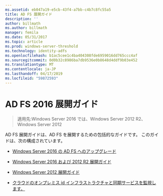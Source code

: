 ```yaml
---
ms.assetid: eb047a19-e5cb-43f4-a7bb-c4b7c8fc55a5
title: AD FS 展開ガイド
description: ''
author: billmath
ms.author: billmath
manager: femila
ms.date: 05/31/2017
ms.topic: article
ms.prod: windows-server-threshold
ms.technology: identity-adfs
ms.openlocfilehash: b1ac5cee1c4ba404308fde6959016dd765ccc4af
ms.sourcegitcommit: 0d0b32c8986ba7db9536e0b8648d4ddf9b03e452
ms.translationtype: MT
ms.contentlocale: ja-JP
ms.lasthandoff: 04/17/2019
ms.locfileid: "59872593"
---
```

# <a name="ad-fs-2016-deployment-guide"></a>AD FS 2016 展開ガイド

>適用先:Windows Server 2016 では、Windows Server 2012 R2、Windows Server 2012

AD FS 展開ガイドは、AD FS を展開するための包括的なガイドです。  このガイドは、次の構成されています。

  
* [Windows Server 2016 の AD FS へのアップグレード](Upgrading-to-AD-FS-in-Windows-Server-2016.md)  

* [Windows Server 2016 および 2012 R2 展開ガイド](Windows-Server-2012-R2-AD-FS-Deployment-Guide.md)

* [Windows Server 2012 展開ガイド](Windows-Server-2012-AD-FS-Deployment-Guide.md)

* [クラウドのオンプレミス id インフラストラクチャと同期サービスを監視します。](https://azure.microsoft.com/documentation/articles/active-directory-aadconnect-health)
  
